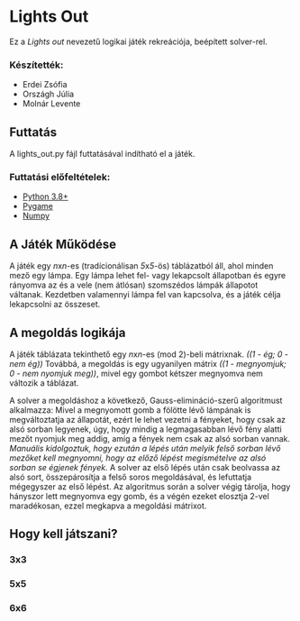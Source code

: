 # Lights Out

Ez a *Lights out* nevezetű logikai játék rekreációja, beépített solver-rel.

### Készítették:
- Erdei Zsófia
- Országh Júlia
- Molnár Levente

## Futtatás

A lights_out.py fájl futtatásával indítható el a játék.

### Futtatási előfeltételek:

- [Python 3.8+](https://www.python.org/downloads/)
- [Pygame](https://www.pygame.org/wiki/GettingStarted)
- [Numpy](https://numpy.org/install/)

## A Játék Működése

A játék egy *n*x*n*-es (tradícionálisan *5*x*5*-ös) táblázatból áll, ahol minden mező egy lámpa.
Egy lámpa lehet fel- vagy lekapcsolt állapotban és egyre rányomva az és a vele (nem átlósan) szomszédos lámpák állapotot váltanak.
Kezdetben valamennyi lámpa fel van kapcsolva, és a játék célja lekapcsolni az összeset.

## A megoldás logikája

A játék táblázata tekinthető egy *n*x*n*-es (mod 2)-beli mátrixnak. *((1 - ég; 0 - nem ég))*
Továbbá, a megoldás is egy ugyanilyen mátrix *((1 - megnyomjuk; 0 - nem nyomjuk meg))*, mivel egy gombot kétszer megnyomva nem változik a táblázat.

A solver a megoldáshoz a következő, Gauss-elimináció-szerű algoritmust alkalmazza:
Mivel a megnyomott gomb a fölötte lévő lámpának is megváltoztatja az állapotát, ezért le lehet vezetni a fényeket, hogy csak az alsó sorban legyenek, úgy, hogy mindig a legmagasabban lévő fény alatti mezőt nyomjuk meg addig, amíg a fények nem csak az alsó sorban vannak.
*Manuális kidolgoztuk, hogy ezután a lépés után melyik felső sorban lévő mezőket kell megnyomni, hogy az előző lépést megismételve az alsó sorban se égjenek fények.*
A solver az első lépés után csak beolvassa az alsó sort, összepárosítja a felső soros megoldásával, és lefuttatja mégegyszer az első lépést.
Az algoritmus során a solver végig tárolja, hogy hányszor lett megnyomva egy gomb, és a végén ezeket elosztja 2-vel maradékosan, ezzel megkapva a megoldási mátrixot.

## Hogy kell játszani?
### 3x3
### 5x5
### 6x6
 
